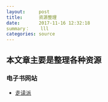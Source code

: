 ```yaml
---
layout:     post
title:      资源整理
date:       2017-11-16 12:32:18
summary：	lll
categories: source
---
```




## 本文章主要是整理各种资源

### 电子书网站

* [走读派][1]


[1]:http://www.zoudupai.com/